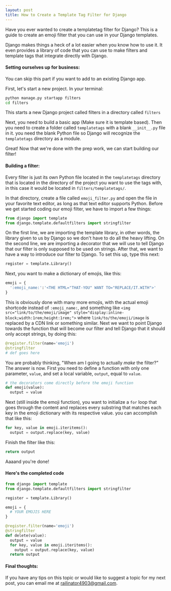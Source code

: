 ```yaml
---
layout: post
title: How to Create a Template Tag Filter for Django
---
```


Have you ever wanted to create a templatetag filter for Django? This is a guide to create an emoji filter that you can use in your Django templates.

Django makes things a heck of a lot easier when you know how to use it. It even provides a library of code that you can use to make filters and template tags that integrate directly with Django.

#### Setting ourselves up for business:
You can skip this part if you want to add to an existing Django app.

First, let's start a new project. In your terminal:
```sh
python manage.py startapp filters
cd filters
```
This starts a new Django project called filters in a directory called `filters`

Next, you need to build a basic app \(Make sure it is template based\). Then you need to create a folder called `templatetags` with a blank `__init__.py` file in it. you need the blank Python file so Django will recognize the `templatetags` directory as a module.

Great! Now that we're done with the prep work, we can start building our filter!

#### Building a filter:
Every filter is just its own Python file located in the `templatetags` directory that is located in the directory of the project you want to use the tags with, in this case it would be located in `filters/templatetags/`.

In that directory, create a file called `emoji_filter.py` and open the file in your favorite text editor, as long as that text editor supports Python. Before we get started coding our emoji filter, we have to import a few things:

```python
from django import template
from django.template.defaultfilters import stringfilter
```
On the first line, we are importing the template library, in other words, the library given to us by Django so we don't have to do all the heavy lifting. On the second line, we are importing a decorator that we will use to tell Django that our filter is only supposed to be used on strings. After that, we want to have a way to introduce our filter to Django. To set this up, type this next:

```python
register = template.Library()
```

Next, you want to make a dictionary of emojis, like this:

```python
emoji = {
  ':emoji_name:':'<THE HTML="THAT-YOU" WANT TO="REPLACE/IT.WITH">'
}
```

This is obviously done with many more emojis, with the actual emoji shortcode instead of `:emoji_name:`, and something like `<img src="link/to/the/emoji/image" style="display:inline-block;width:1rem;height:1rem;">` where `link/to/the/emoji/image` is replaced by a CDN link or something similar. Next we want to point Django towards the function that will become our filter and tell Django that it should only accept strings, by doing this:

```python
@register.filter(name='emoji')
@stringfilter
# def goes here
```

You are probably thinking, "When am I going to actually _make_ the filter?" The answer is now. First you need to define a function with only one parameter, `value`, and set a local variable, `output`, equal to `value`.

```python
# the decorators come directly before the emoji function
def emoji(value):
  output = value
```

Next \(still inside the emoji function\), you want to initialize a `for` loop that goes through the content and replaces every substring that matches each key in the emoji dictionary with its respective value. you can accomplish that like this:

```python
for key, value in emoji.iteritems():
  output = output.replace(key, value)
```

Finish the filter like this:

```python
return output
```

Aaaand you're done!

#### Here's the completed code

```python
from django import template
from django.template.defaultfilters import stringfilter

register = template.Library()

emoji = {
  # YOUR EMOJIS HERE
}

@register.filter(name='emoji')
@stringfilter
def delete(value):
  output = value
  for key, value in emoji.iteritems():
    output = output.replace(key, value)
  return output
```

#### Final thoughts:

If you have any tips on this topic or would like to suggest a topic for my next post, you can email me at [railinator4903@gmail.com](mailto:railinator4903@gmail.com).